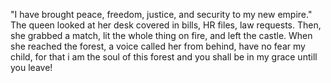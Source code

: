 "I have brought peace, freedom, justice, and security to my new empire."
The queen looked at her desk covered in bills, HR files, law requests.
Then, she grabbed a match, lit the whole thing on fire, and left the castle.
When she reached the forest, a voice called her from behind, have no fear my child, for that i am the soul of this forest and you shall be in my grace untill you leave!
